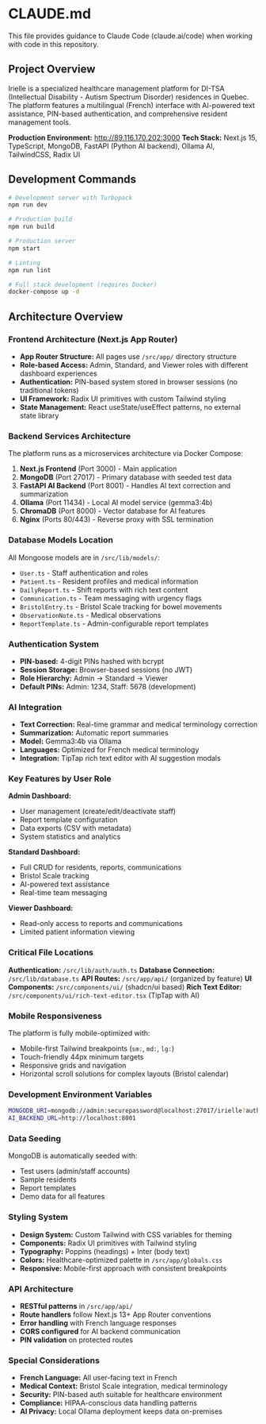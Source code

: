 # CLAUDE.md

This file provides guidance to Claude Code (claude.ai/code) when working with code in this repository.

## Project Overview

Irielle is a specialized healthcare management platform for DI-TSA (Intellectual Disability - Autism Spectrum Disorder) residences in Quebec. The platform features a multilingual (French) interface with AI-powered text assistance, PIN-based authentication, and comprehensive resident management tools.

**Production Environment:** http://89.116.170.202:3000
**Tech Stack:** Next.js 15, TypeScript, MongoDB, FastAPI (Python AI backend), Ollama AI, TailwindCSS, Radix UI

## Development Commands

```bash
# Development server with Turbopack
npm run dev

# Production build
npm run build

# Production server
npm start

# Linting
npm run lint

# Full stack development (requires Docker)
docker-compose up -d
```

## Architecture Overview

### Frontend Architecture (Next.js App Router)
- **App Router Structure:** All pages use `/src/app/` directory structure
- **Role-based Access:** Admin, Standard, and Viewer roles with different dashboard experiences
- **Authentication:** PIN-based system stored in browser sessions (no traditional tokens)
- **UI Framework:** Radix UI primitives with custom Tailwind styling
- **State Management:** React useState/useEffect patterns, no external state library

### Backend Services Architecture
The platform runs as a microservices architecture via Docker Compose:

1. **Next.js Frontend** (Port 3000) - Main application
2. **MongoDB** (Port 27017) - Primary database with seeded test data
3. **FastAPI AI Backend** (Port 8001) - Handles AI text correction and summarization
4. **Ollama** (Port 11434) - Local AI model service (gemma3:4b)
5. **ChromaDB** (Port 8000) - Vector database for AI features
6. **Nginx** (Ports 80/443) - Reverse proxy with SSL termination

### Database Models Location
All Mongoose models are in `/src/lib/models/`:
- `User.ts` - Staff authentication and roles
- `Patient.ts` - Resident profiles and medical information
- `DailyReport.ts` - Shift reports with rich text content
- `Communication.ts` - Team messaging with urgency flags
- `BristolEntry.ts` - Bristol Scale tracking for bowel movements
- `ObservationNote.ts` - Medical observations
- `ReportTemplate.ts` - Admin-configurable report templates

### Authentication System
- **PIN-based:** 4-digit PINs hashed with bcrypt
- **Session Storage:** Browser-based sessions (no JWT)
- **Role Hierarchy:** Admin → Standard → Viewer
- **Default PINs:** Admin: 1234, Staff: 5678 (development)

### AI Integration
- **Text Correction:** Real-time grammar and medical terminology correction
- **Summarization:** Automatic report summaries
- **Model:** Gemma3:4b via Ollama
- **Languages:** Optimized for French medical terminology
- **Integration:** TipTap rich text editor with AI suggestion modals

### Key Features by User Role

**Admin Dashboard:**
- User management (create/edit/deactivate staff)
- Report template configuration
- Data exports (CSV with metadata)
- System statistics and analytics

**Standard Dashboard:**
- Full CRUD for residents, reports, communications
- Bristol Scale tracking
- AI-powered text assistance
- Real-time team messaging

**Viewer Dashboard:**
- Read-only access to reports and communications
- Limited patient information viewing

### Critical File Locations

**Authentication:** `/src/lib/auth/auth.ts`
**Database Connection:** `/src/lib/database.ts`
**API Routes:** `/src/app/api/` (organized by feature)
**UI Components:** `/src/components/ui/` (shadcn/ui based)
**Rich Text Editor:** `/src/components/ui/rich-text-editor.tsx` (TipTap with AI)

### Mobile Responsiveness
The platform is fully mobile-optimized with:
- Mobile-first Tailwind breakpoints (`sm:`, `md:`, `lg:`)
- Touch-friendly 44px minimum targets
- Responsive grids and navigation
- Horizontal scroll solutions for complex layouts (Bristol calendar)

### Development Environment Variables
```bash
MONGODB_URI=mongodb://admin:securepassword@localhost:27017/irielle?authSource=admin
AI_BACKEND_URL=http://localhost:8001
```

### Data Seeding
MongoDB is automatically seeded with:
- Test users (admin/staff accounts)
- Sample residents
- Report templates
- Demo data for all features

### Styling System
- **Design System:** Custom Tailwind with CSS variables for theming
- **Components:** Radix UI primitives with Tailwind styling
- **Typography:** Poppins (headings) + Inter (body text)
- **Colors:** Healthcare-optimized palette in `/src/app/globals.css`
- **Responsive:** Mobile-first approach with consistent breakpoints

### API Architecture
- **RESTful patterns** in `/src/app/api/`
- **Route handlers** follow Next.js 13+ App Router conventions
- **Error handling** with French language responses
- **CORS configured** for AI backend communication
- **PIN validation** on protected routes

### Special Considerations
- **French Language:** All user-facing text in French
- **Medical Context:** Bristol Scale integration, medical terminology
- **Security:** PIN-based auth suitable for healthcare environment
- **Compliance:** HIPAA-conscious data handling patterns
- **AI Privacy:** Local Ollama deployment keeps data on-premises